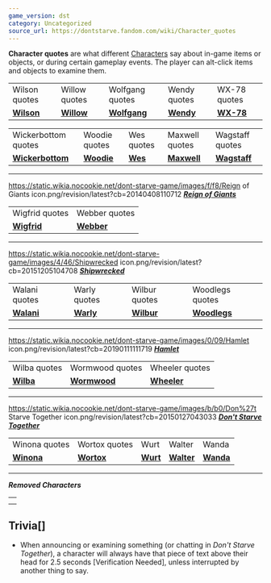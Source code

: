 ```yaml
---
game_version: dst
category: Uncategorized
source_url: https://dontstarve.fandom.com/wiki/Character_quotes
---
```


**Character quotes** are what different [Characters](/wiki/Characters "Characters") say about in-game items or objects, or during certain gameplay events.
The player can alt-click items and objects to examine them.

|  |  |  |  |  |
| --- | --- | --- | --- | --- |
| Wilson quotes | Willow quotes | Wolfgang quotes | Wendy quotes | WX-78 quotes |
| **[Wilson](/wiki/Wilson_quotes "Wilson quotes")** | **[Willow](/wiki/Willow_quotes "Willow quotes")** | **[Wolfgang](/wiki/Wolfgang_quotes "Wolfgang quotes")** | **[Wendy](/wiki/Wendy_Quotes "Wendy Quotes")** | **[WX-78](/wiki/WX-78_quotes "WX-78 quotes")** |

|  |  |  |  |  |
| --- | --- | --- | --- | --- |
| Wickerbottom quotes | Woodie quotes | Wes quotes | Maxwell quotes | Wagstaff quotes |
| **[Wickerbottom](/wiki/Wickerbottom_quotes "Wickerbottom quotes")** | **[Woodie](/wiki/Woodie_quotes "Woodie quotes")** | **[Wes](/wiki/Wes_quotes "Wes quotes")** | **[Maxwell](/wiki/Maxwell_quotes "Maxwell quotes")** | **[Wagstaff](/wiki/Wagstaff_quotes "Wagstaff quotes")** |

---



https://static.wikia.nocookie.net/dont-starve-game/images/f/f8/Reign of Giants icon.png/revision/latest?cb=20140408110712 ***[Reign of Giants](/wiki/Don%27t_Starve:_Reign_of_Giants "Don't Starve: Reign of Giants")***

|  |  |
| --- | --- |
| Wigfrid quotes | Webber quotes |
| **[Wigfrid](/wiki/Wigfrid_quotes "Wigfrid quotes")** | **[Webber](/wiki/Webber_quotes "Webber quotes")** |

---



https://static.wikia.nocookie.net/dont-starve-game/images/4/46/Shipwrecked icon.png/revision/latest?cb=20151205104708 ***[Shipwrecked](/wiki/Don%27t_Starve:_Shipwrecked "Don't Starve: Shipwrecked")***

|  |  |  |  |
| --- | --- | --- | --- |
| Walani quotes | Warly quotes | Wilbur quotes | Woodlegs quotes |
| **[Walani](/wiki/Walani_quotes "Walani quotes")** | **[Warly](/wiki/Warly_quotes "Warly quotes")** | **[Wilbur](/wiki/Wilbur_quotes "Wilbur quotes")** | **[Woodlegs](/wiki/Woodlegs_quotes "Woodlegs quotes")** |

---



https://static.wikia.nocookie.net/dont-starve-game/images/0/09/Hamlet icon.png/revision/latest?cb=20190111111719 ***[Hamlet](/wiki/Don%27t_Starve:_Hamlet "Don't Starve: Hamlet")***

|  |  |  |
| --- | --- | --- |
| Wilba quotes | Wormwood quotes | Wheeler quotes |
| **[Wilba](/wiki/Wilba_quotes "Wilba quotes")** | **[Wormwood](/wiki/Wormwood_quotes "Wormwood quotes")** | **[Wheeler](/wiki/Wheeler_quotes "Wheeler quotes")** |

---



https://static.wikia.nocookie.net/dont-starve-game/images/b/b0/Don%27t Starve Together icon.png/revision/latest?cb=20150127043033 ***[Don't Starve Together](/wiki/Don%27t_Starve_Together "Don't Starve Together")***

|  |  |  |  |  |
| --- | --- | --- | --- | --- |
| Winona quotes | Wortox quotes | Wurt | Walter | Wanda |
| **[Winona](/wiki/Winona_quotes "Winona quotes")** | **[Wortox](/wiki/Wortox_quotes "Wortox quotes")** | **[Wurt](/wiki/Wurt_quotes "Wurt quotes")** | **[Walter](/wiki/Walter_quotes "Walter quotes")** | **[Wanda](/wiki/Wanda_quotes "Wanda quotes")** |

---



***Removed Characters***

|  |
| --- |
|  |
|  |

## Trivia[]

* When announcing or examining something (or chatting in *Don't Starve Together*), a character will always have that piece of text above their head for 2.5 seconds [Verification Needed], unless interrupted by another thing to say.